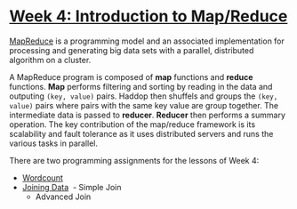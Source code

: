 # [Week 4: Introduction to Map/Reduce](https://www.coursera.org/learn/hadoop/home/week/4)

[MapReduce](https://en.wikipedia.org/wiki/MapReduce) is a programming model and an associated implementation for processing and generating big data sets with a parallel, distributed algorithm on a cluster.

A MapReduce program is composed of **map** functions and **reduce** functions. **Map** performs filtering and sorting by reading in the data and outputing `(key, value)` pairs. Haddop then shuffels and groups the `(key, value)` pairs where pairs with the same key value are group together. The intermediate data is passed to **reducer**. **Reducer** then performs a summary operation. The key contribution of the map/reduce framework is its scalability and fault tolerance as it uses distributed servers and runs the various tasks in parallel.

There are two programming assignments for the lessons of Week 4:

- [Wordcount](https://github.com/JiangXue0820/Cousera-Hadoop-Platform-And-Application-Framework/tree/master/Week4-Map-Reduce/assignment1-Wordcount)
- [Joining Data](https://github.com/JiangXue0820/Cousera-Hadoop-Platform-And-Application-Framework/tree/master/Week4-Map-Reduce/assignment2-join-data)
  - Simple Join
  - Advanced Join
